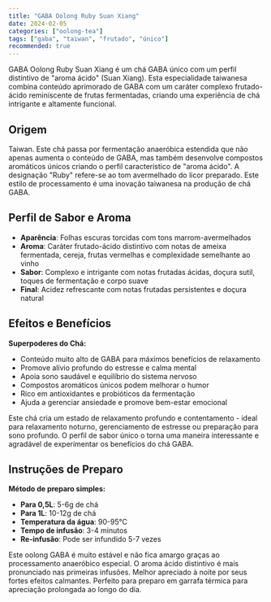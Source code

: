 ```yaml
---
title: "GABA Oolong Ruby Suan Xiang"
date: 2024-02-05
categories: ["oolong-tea"]
tags: ["gaba", "taiwan", "frutado", "único"]
recommended: true
---
```


GABA Oolong Ruby Suan Xiang é um chá GABA único com um perfil distintivo de "aroma ácido" (Suan Xiang). Esta especialidade taiwanesa combina conteúdo aprimorado de GABA com um caráter complexo frutado-ácido reminiscente de frutas fermentadas, criando uma experiência de chá intrigante e altamente funcional.

## Origem

Taiwan. Este chá passa por fermentação anaeróbica estendida que não apenas aumenta o conteúdo de GABA, mas também desenvolve compostos aromáticos únicos criando o perfil característico de "aroma ácido". A designação "Ruby" refere-se ao tom avermelhado do licor preparado. Este estilo de processamento é uma inovação taiwanesa na produção de chá GABA.

## Perfil de Sabor e Aroma

- **Aparência**: Folhas escuras torcidas com tons marrom-avermelhados
- **Aroma**: Caráter frutado-ácido distintivo com notas de ameixa fermentada, cereja, frutas vermelhas e complexidade semelhante ao vinho
- **Sabor**: Complexo e intrigante com notas frutadas ácidas, doçura sutil, toques de fermentação e corpo suave
- **Final**: Acidez refrescante com notas frutadas persistentes e doçura natural

## Efeitos e Benefícios

**Superpoderes do Chá:**
- Conteúdo muito alto de GABA para máximos benefícios de relaxamento
- Promove alívio profundo do estresse e calma mental
- Apoia sono saudável e equilíbrio do sistema nervoso
- Compostos aromáticos únicos podem melhorar o humor
- Rico em antioxidantes e probióticos da fermentação
- Ajuda a gerenciar ansiedade e promove bem-estar emocional

Este chá cria um estado de relaxamento profundo e contentamento - ideal para relaxamento noturno, gerenciamento de estresse ou preparação para sono profundo. O perfil de sabor único o torna uma maneira interessante e agradável de experimentar os benefícios do chá GABA.

## Instruções de Preparo

**Método de preparo simples:**
- **Para 0,5L**: 5-6g de chá
- **Para 1L**: 10-12g de chá
- **Temperatura da água**: 90-95°C
- **Tempo de infusão**: 3-4 minutos
- **Re-infusão**: Pode ser infundido 5-7 vezes

Este oolong GABA é muito estável e não fica amargo graças ao processamento anaeróbico especial. O aroma ácido distintivo é mais pronunciado nas primeiras infusões. Melhor apreciado à noite por seus fortes efeitos calmantes. Perfeito para preparo em garrafa térmica para apreciação prolongada ao longo do dia.
